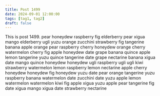 ```yaml
---
title: Post 1499
date: 2024-09-01 12:00:00
tags: [tag1, tag2]
draft: false
---
```

This is post 1499.
pear
honeydew
raspberry
fig
elderberry
pear
xigua
mango
elderberry
ugli
yuzu
orange
zucchini
strawberry
fig
tangerine
banana
apple
orange
pear
raspberry
cherry
honeydew
orange
cherry
watermelon
cherry
fig
apple
honeydew
date
grape
banana
quince
apple
lemon
tangerine
yuzu
quince
tangerine
date
grape
nectarine
banana
xigua
date
mango
quince
honeydew
honeydew
ugli
raspberry
ugli
ugli
kiwi
strawberry
watermelon
lemon
raspberry
lemon
nectarine
apple
cherry
honeydew
honeydew
fig
honeydew
yuzu
date
pear
orange
tangerine
yuzu
raspberry
banana
watermelon
date
zucchini
date
yuzu
apple
lemon
watermelon
watermelon
kiwi
fig
apple
xigua
yuzu
apple
pear
tangerine
fig
date
xigua
mango
xigua
date
strawberry
nectarine
